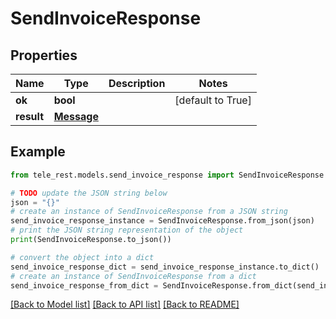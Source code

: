 # SendInvoiceResponse


## Properties

Name | Type | Description | Notes
------------ | ------------- | ------------- | -------------
**ok** | **bool** |  | [default to True]
**result** | [**Message**](Message.md) |  | 

## Example

```python
from tele_rest.models.send_invoice_response import SendInvoiceResponse

# TODO update the JSON string below
json = "{}"
# create an instance of SendInvoiceResponse from a JSON string
send_invoice_response_instance = SendInvoiceResponse.from_json(json)
# print the JSON string representation of the object
print(SendInvoiceResponse.to_json())

# convert the object into a dict
send_invoice_response_dict = send_invoice_response_instance.to_dict()
# create an instance of SendInvoiceResponse from a dict
send_invoice_response_from_dict = SendInvoiceResponse.from_dict(send_invoice_response_dict)
```
[[Back to Model list]](../README.md#documentation-for-models) [[Back to API list]](../README.md#documentation-for-api-endpoints) [[Back to README]](../README.md)


